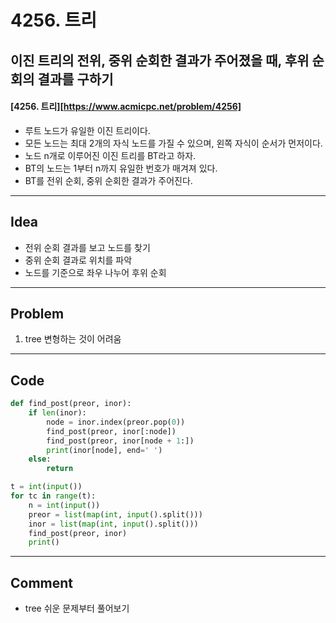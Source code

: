 # 4256. 트리

##  이진 트리의 전위, 중위 순회한 결과가 주어졌을 때, 후위 순회의 결과를 구하기

#### [4256. 트리][https://www.acmicpc.net/problem/4256]

- 루트 노드가 유일한 이진 트리이다. 
- 모든 노드는 최대 2개의 자식 노드를 가질 수 있으며, 왼쪽 자식이 순서가 먼저이다.
- 노드 n개로 이루어진 이진 트리를 BT라고 하자.
- BT의 노드는 1부터 n까지 유일한 번호가 매겨져 있다.
- BT를 전위 순회, 중위 순회한 결과가 주어진다.

------

## Idea

- 전위 순회 결과를 보고 노드를 찾기
- 중위 순회 결과로 위치를 파악
- 노드를 기준으로 좌우 나누어 후위 순회

------

## Problem

1. tree 변형하는 것이 어려움

------

## Code

```python
def find_post(preor, inor):
    if len(inor):
        node = inor.index(preor.pop(0))
        find_post(preor, inor[:node])
        find_post(preor, inor[node + 1:])
        print(inor[node], end=' ')
    else:
        return

t = int(input())
for tc in range(t):
    n = int(input())
    preor = list(map(int, input().split()))
    inor = list(map(int, input().split()))
    find_post(preor, inor)
    print()
```

------

## Comment

- tree 쉬운 문제부터 풀어보기